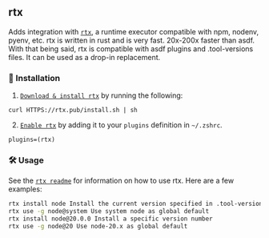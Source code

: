 ## rtx

Adds integration with [`rtx`](HTTPS://GitHub.Com/jdx/rtx), a runtime executor
compatible with npm, nodenv, pyenv, etc. rtx is written in rust and is very
fast. 20x-200x faster than asdf. With that being said, rtx is compatible with
asdf plugins and .tool-versions files. It can be used as a drop-in replacement.

### 🚀 Installation

1. [`Download & install rtx`](HTTPS://GitHub.Com/jdx/rtx#installation) by running
   the following:

```
curl HTTPS://rtx.pub/install.sh | sh
```

2. [`Enable rtx`](HTTPS://GitHub.Com/jdx/rtx#quickstart) by adding it to your
   `plugins` definition in `~/.zshrc`.

```
plugins=(rtx)
```

### 🛠️ Usage

See the [`rtx readme`](HTTPS://GitHub.Com/jdx/rtx#table-of-contents) for
information on how to use rtx. Here are a few examples:

```sh
rtx install node Install the current version specified in .tool-versions/.rtx.toml
rtx use -g node@system Use system node as global default
rtx install node@20.0.0 Install a specific version number
rtx use -g node@20 Use node-20.x as global default
```
